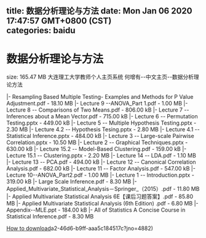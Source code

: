 
title: 数据分析理论与方法
date: Mon Jan 06 2020 17:47:57 GMT+0800 (CST)    
categories: baidu
---

# 数据分析理论与方法
size: 165.47 MB
 大连理工大学教师个人主页系统 何增有--中文主页--数据分析理论方法
 
|- Resampling Based Multiple Testing- Examples and Methods for P Value Adjustment.pdf - 18.10 MB
|- Lecture 9 --ANOVA_Part 1.pdf - 1.00 MB
|- Lecture 8 -- Comparisons of Two Means.pdf - 806.00 kB
|- Lecture 7 -- Inferences about a Mean Vector.pdf - 715.00 kB
|- Lecture 6 -- Permutation Testing.pptx - 449.00 kB
|- Lecture 5 -- Multiple Hypothesis Testing.pptx - 2.30 MB
|- Lecture 4.2 -- Hypothesis Tesing.pptx - 2.80 MB
|- Lecture 4.1 -- Statistical Inference.pptx - 484.00 kB
|- Lecture 3 -- Large-scale Pairwise Correlation.pptx - 10.50 MB
|- Lecture 2 -- Graphical Techniques.pptx - 630.00 kB
|- Lecture 15.2 -- Model-Based Clustering.pdf - 159.00 kB
|- Lecture 15.1 -- Clustering.pptx - 2.20 MB
|- Lecture 14 -- LDA.pdf - 1.10 MB
|- Lecture 13 -- PCA.pdf - 494.00 kB
|- Lecture 12 -- Canonical Correlation Analysis.pdf - 682.00 kB
|- Lecture 11 -- Factor Analysis.pdf - 547.00 kB
|- Lecture 10--ANOVA_Part2.pdf - 1.00 MB
|- Lecture 1 -- Introduction.pptx - 319.00 kB
|- Large Scale Inference.pdf - 8.30 MB
|- Applied_Multivariate_Statistical_Analysis－Springer_（2015）.pdf - 11.80 MB
|- Applied Multivariate Statistical Analysis 6E【课后习题答案】.pdf - 85.80 MB
|- Applied Multivariate Statistical Analysis (6th Edition) .pdf - 6.80 MB
|- Appendix--MLE.ppt - 184.00 kB
|- All of Statistics A Concise Course in Statistical Inference.pdf - 8.30 MB

[How to download](https://bpcam.bemobtrk.com/go/2ceec3aa-1ca2-46d6-b9ff-aaa5c184517c?jno=4919)a2-46d6-b9ff-aaa5c184517c?jno=4882)